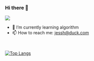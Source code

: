 ### Hi there 👋

**![](https://komarev.com/ghpvc/?username=jchuder&label=Visitors)**

<!--
- 🔭 I’m currently working on ...
-->
- 🌱 I’m currently learning algorithm
- 📫 How to reach me: jessh@duck.com
<br>

[![Top Langs](https://github-readme-stats.vercel.app/api/top-langs/?username=jchuder&layout=compact&show_icons=true&theme=radical)](https://github.com/anuraghazra/github-readme-stats)
